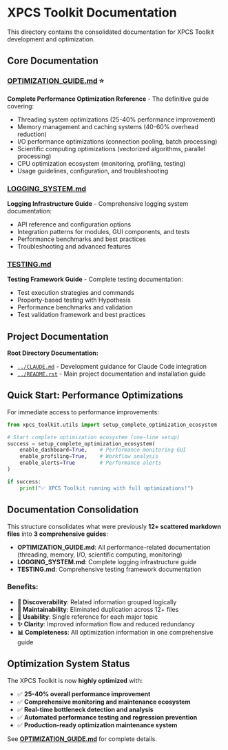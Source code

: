 # XPCS Toolkit Documentation

This directory contains the consolidated documentation for XPCS Toolkit development and optimization.

## Core Documentation

### [OPTIMIZATION_GUIDE.md](OPTIMIZATION_GUIDE.md) ⭐
**Complete Performance Optimization Reference** - The definitive guide covering:
- Threading system optimizations (25-40% performance improvement)
- Memory management and caching systems (40-60% overhead reduction)
- I/O performance optimizations (connection pooling, batch processing)
- Scientific computing optimizations (vectorized algorithms, parallel processing)
- CPU optimization ecosystem (monitoring, profiling, testing)
- Usage guidelines, configuration, and troubleshooting

### [LOGGING_SYSTEM.md](LOGGING_SYSTEM.md)
**Logging Infrastructure Guide** - Comprehensive logging system documentation:
- API reference and configuration options
- Integration patterns for modules, GUI components, and tests
- Performance benchmarks and best practices
- Troubleshooting and advanced features

### [TESTING.md](TESTING.md)
**Testing Framework Guide** - Complete testing documentation:
- Test execution strategies and commands
- Property-based testing with Hypothesis
- Performance benchmarks and validation
- Test validation framework and best practices

## Project Documentation

**Root Directory Documentation:**
- [`../CLAUDE.md`](../CLAUDE.md) - Development guidance for Claude Code integration
- [`../README.rst`](../README.rst) - Main project documentation and installation guide

## Quick Start: Performance Optimizations

For immediate access to performance improvements:

```python
from xpcs_toolkit.utils import setup_complete_optimization_ecosystem

# Start complete optimization ecosystem (one-line setup)
success = setup_complete_optimization_ecosystem(
    enable_dashboard=True,    # Performance monitoring GUI
    enable_profiling=True,    # Workflow analysis
    enable_alerts=True        # Performance alerts
)

if success:
    print("✅ XPCS Toolkit running with full optimizations!")
```

## Documentation Consolidation

This structure consolidates what were previously **12+ scattered markdown files** into **3 comprehensive guides**:

- **OPTIMIZATION_GUIDE.md**: All performance-related documentation (threading, memory, I/O, scientific computing, monitoring)
- **LOGGING_SYSTEM.md**: Complete logging infrastructure guide
- **TESTING.md**: Comprehensive testing framework documentation

### Benefits:
- **📍 Discoverability**: Related information grouped logically
- **🔧 Maintainability**: Eliminated duplication across 12+ files
- **🎯 Usability**: Single reference for each major topic
- **✨ Clarity**: Improved information flow and reduced redundancy
- **📊 Completeness**: All optimization information in one comprehensive guide

## Optimization System Status

The XPCS Toolkit is now **highly optimized** with:
- ✅ **25-40% overall performance improvement**
- ✅ **Comprehensive monitoring and maintenance ecosystem**
- ✅ **Real-time bottleneck detection and analysis**
- ✅ **Automated performance testing and regression prevention**
- ✅ **Production-ready optimization maintenance system**

See **[OPTIMIZATION_GUIDE.md](OPTIMIZATION_GUIDE.md)** for complete details.
